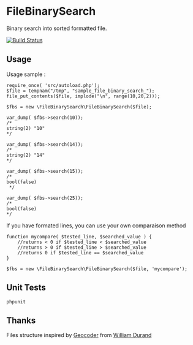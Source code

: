 FileBinarySearch
===

Binary search into sorted formatted file.

[![Build Status](https://secure.travis-ci.org/krichprollsch/binary-search-file.png)](http://travis-ci.org/krichprollsch/binary-search-file)

Usage
-----

Usage sample :

    require_once( 'src/autoload.php');
    $file = tempnam("/tmp", "sample_file_binary_search_");
    file_put_contents($file, implode("\n", range(10,20,2)));

    $fbs = new \FileBinarySearch\FileBinarySearch($file);

    var_dump( $fbs->search(10));
    /*
    string(2) "10"
    */

    var_dump( $fbs->search(14));
    /*
    string(2) "14"
    */

    var_dump( $fbs->search(15));
    /*
    bool(false)
     */

    var_dump( $fbs->search(25));
    /*
    bool(false)
    */

  If you have formated lines, you can use your own comparaison method

    function mycompare( $tested_line, $searched_value ) {
        //returns < 0 if $tested_line < $searched_value
        //returns > 0 if $tested_line > $searched_value
        //returns 0 if $tested_line == $searched_value
    }

    $fbs = new \FileBinarySearch\FileBinarySearch($file, 'mycompare');

Unit Tests
----------

    phpunit

Thanks
------

Files structure inspired by [Geocoder](https://github.com/willdurand/Geocoder)
from [William Durand](https://github.com/willdurand)